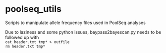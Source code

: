 # poolseq_utils
Scripts to manipulate allele frequency files used in PoolSeq analyses


Due to laziness and some python issues, baypass2bayescan.py needs to be followed up with \
`cat header.txt tmp* > outfile` \
`rm header.txt tmp* `
